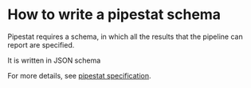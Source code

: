 # How to write a pipestat schema

Pipestat requires a schema, in which all the results that the pipeline can report are specified. 

It is written in JSON schema

For more details, see [pipestat specification](pipestat-specification.md).